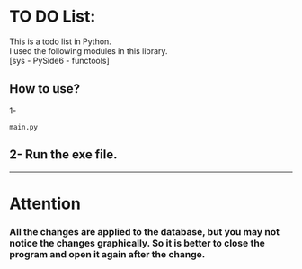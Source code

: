 # TO DO List:
This is a todo list in Python.\
I used the following modules in this library.\
[sys - PySide6 - functools] 

## How to use?
1-
```
main.py
```
2-
Run the exe file.
---
---
# Attention
### All the changes are applied to the database, but you may not notice the changes graphically. So it is better to close the program and open it again after the change.

